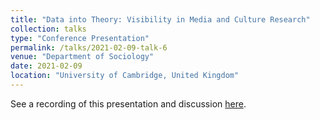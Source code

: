 ```yaml
---
title: "Data into Theory: Visibility in Media and Culture Research"
collection: talks
type: "Conference Presentation"
permalink: /talks/2021-02-09-talk-6
venue: "Department of Sociology"
date: 2021-02-09
location: "University of Cambridge, United Kingdom"
---
```


See a recording of this presentation and discussion [here](https://www.sociology.cam.ac.uk/data-theory).

